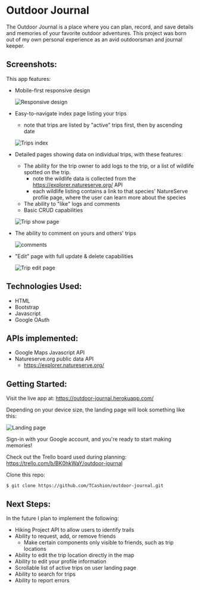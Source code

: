 # Outdoor Journal 

The Outdoor Journal is a place where you can plan, record, and save details and memories of your favorite outdoor adventures. This project was born out of my own personal experience as an avid outdoorsman and journal keeper. 

## Screenshots: 

This app features: 

* Mobile-first responsive design

    ![Responsive design](https://i.imgur.com/sE6Xi8G.png)
* Easy-to-navigate index page listing your trips 
    * note that trips are listed by "active" trips first, then by ascending date 

    ![Trips index](https://i.imgur.com/M5yMr6x.png)
* Detailed pages showing data on individual trips, with these features:
    * The ability for the trip owner to add logs to the trip, or a list of wildlife spotted on the trip. 
        * note the wildlife data is collected from the https://explorer.natureserve.org/ API
        * each wildlife listing contains a link to that species' NatureServe profile page, where the user can learn more about the species  
    * The ability to "like" logs and comments 
    * Basic CRUD capabilities

    ![Trip show page](https://i.imgur.com/ui9tzFd.png)
* The ability to comment on yours and others' trips

    ![comments](https://i.imgur.com/WnJcZdx.png)
* "Edit" page with full update & delete capabilities

    ![Trip edit page](https://i.imgur.com/or9xqkl.png)

## Technologies Used: 

* HTML 
* Bootstrap 
* Javascript
* Google OAuth

## APIs implemented:
* Google Maps Javascript API
* Natureserve.org public data API
    * https://explorer.natureserve.org/ 

## Getting Started: 

Visit the live app at: https://outdoor-journal.herokuapp.com/

Depending on your device size, the landing page will look something like this: 

![Landing page](https://i.imgur.com/XBGyfY0.png)

Sign-in with your Google account, and you're ready to start making memories! 

Check out the Trello board used during planning: https://trello.com/b/BK0hkWaY/outdoor-journal

Clone this repo: 

```
$ git clone https://github.com/TCashion/outdoor-journal.git
```

## Next Steps: 

In the future I plan to implement the following: 

* Hiking Project API to allow users to identify trails 
* Ability to request, add, or remove friends
    * Make certain components only visible to friends, such as trip locations
* Ability to edit the trip location directly in the map
* Ability to edit your profile information 
* Scrollable list of active trips on user landing page
* Ability to search for trips 
* Ability to report errors 